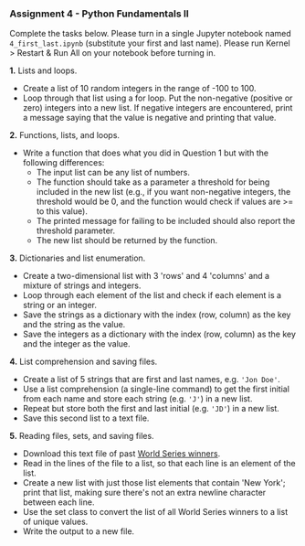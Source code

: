 ### Assignment 4 - Python Fundamentals II

Complete the tasks below. Please turn in a single Jupyter notebook named `4_first_last.ipynb` (substitute your first and last name). Please run Kernel > Restart & Run All on your notebook before turning in.

**1.** Lists and loops.

* Create a list of 10 random integers in the range of -100 to 100. 
* Loop through that list using a for loop. Put the non-negative (positive or zero) integers into a new list. If negative integers are encountered, print a message saying that the value is negative and printing that value.

**2.** Functions, lists, and loops.

* Write a function that does what you did in Question 1 but with the following differences: 
    - The input list can be any list of numbers.
    - The function should take as a parameter a threshold for being included in the new list (e.g., if you want non-negative integers, the threshold would be 0, and the function would check if values are >= to this value).
    - The printed message for failing to be included should also report the threshold parameter.
    - The new list should be returned by the function.

**3.** Dictionaries and list enumeration.

* Create a two-dimensional list with 3 'rows' and 4 'columns' and a mixture of strings and integers. 
* Loop through each element of the list and check if each element is a string or an integer. 
* Save the strings as a dictionary with the index (row, column) as the key and the string as the value.
* Save the integers as a dictionary with the index (row, column) as the key and the integer as the value.

**4.** List comprehension and saving files.

* Create a list of 5 strings that are first and last names, e.g. `'Jon Doe'`. 
* Use a list comprehension (a single-line command) to get the first initial from each name and store each string (e.g. `'J'`) in a new list. 
* Repeat but store both the first and last initial (e.g. `'JD'`) in a new list. 
* Save this second list to a text file.

**5.** Reading files, sets, and saving files.

* Download this text file of past [World Series winners](https://github.com/cuttlefishh/python-for-data-analysis/blob/master/data/world_series_winners.txt). 
* Read in the lines of the file to a list, so that each line is an element of the list. 
* Create a new list with just those list elements that contain 'New York'; print that list, making sure there's not an extra newline character between each line. 
* Use the set class to convert the list of all World Series winners to a list of unique values. 
* Write the output to a new file.
